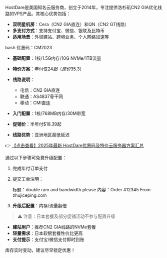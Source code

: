 
HostDare是美国知名云服务商，创立于2014年，专注提供洛杉矶CN2 GIA优化线路的VPS产品。其核心优势包括：
- **双明星机房**：Cera（CN2 GIA直连）和QN（CN2 GT线路）
- **多支付方式**：支持支付宝、微信、银联及比特币
- **适用场景**：外贸建站、跨境业务、个人网络加速等

bash
优惠码：CM2023

- **基础配置**：1核/1.5G内存/10G NVMe/1TB流量
- **特价方案**：年付仅$24起（原价$35.3）
- **线路说明**：
  - 电信：CN2 GIA直连
  - 联通：AS4837骨干网
  - 移动：CMI直连

- **入门配置**：1核/768MB内存/30M带宽
- **促销价**：半年付$18.39起
- **线路优势**：亚洲地区超低延迟

👉 [【点击查看】2025年最新 HostDare优惠码及特价云服务器方案汇总](https://bit.ly/hostdare)

通过以下步骤可免费升级配置：
1. 完成年付订单支付
2. 提交工单注明：
    
   标题：double ram and bandwidth please
   内容：Order #12345 From zhujiceping.com
   
3. **升级后配置**：内存/流量翻倍

> ⚠️ 注意：日本套餐及部分促销活动不参与配置升级

- **建站用户**：推荐CN2 GIA线路的NVMe套餐
- **轻量需求**：日本软银套餐性价比更高
- **支付提示**：支付宝/微信支付即时到账

库存实时变动，建议尽早锁定优惠！
